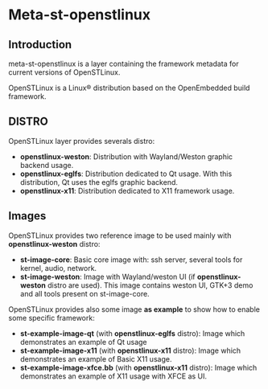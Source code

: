 # Meta-st-openstlinux

## Introduction
meta-st-openstlinux is a layer containing the framework metadata for current versions of OpenSTLinux.

OpenSTLinux is a Linux® distribution based on the OpenEmbedded build framework.

## DISTRO
OpenSTLinux layer provides severals distro:
* **openstlinux-weston**:
Distribution with Wayland/Weston graphic backend usage.
* **openstlinux-eglfs**:
Distribution dedicated to Qt usage. With this distribution, Qt uses the eglfs graphic backend.
* **openstlinux-x11**:
Distribution dedicated to X11 framework usage.

## Images
OpenSTLinux provides two reference image to be used mainly with **openstlinux-weston** distro:
* **st-image-core**:
Basic core image with: ssh server, several tools for kernel, audio,  network.
* **st-image-weston**:
Image with Wayland/weston UI (if **openstlinux-weston** distro are used).  This image contains weston UI, GTK+3 demo and all tools present on st-image-core.

OpenSTLinux provides also some image **as example** to show how to enable some specific framework:
* **st-example-image-qt** (with **openstlinux-eglfs** distro):
Image which demonstrates an example of Qt usage
* **st-example-image-x11** (with **openstlinux-x11** distro):
Image which demonstrates an example of Basic X11 usage.
* **st-example-image-xfce.bb** (with **openstlinux-x11** distro):
Image which demonstrates an example of X11 usage with XFCE as UI.
